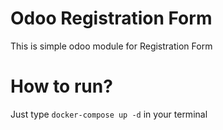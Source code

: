 # Odoo Registration Form
This is simple odoo module for Registration Form

# How to run?
Just type `docker-compose up -d` in your terminal
